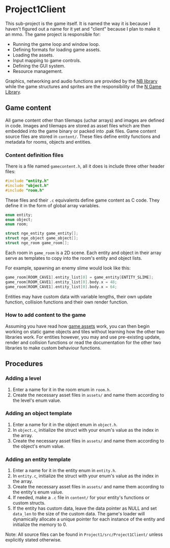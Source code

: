 # Project1Client

This sub-project is the game itself.
It is named the way it is because I haven't figured out a name for it yet
and "client" because I plan to make it an mmo.
The game project is responsible for:
- Running the game loop and window loop.
- Defining formats for loading game assets.
- Loading the assets.
- Input mapping to game controls.
- Defining the GUI system.
- Resource management.

Graphics, networking and audio functions are provided by
the [NB library](../NB/README.md) while the game structures and sprites are
the responsibility of the [N Game Library](../NGE/README.md).

## Game content

All game content other than tilemaps (uchar arrays) and images are
defined in code. Images and tilemaps are stored as asset files
which are then embedded into the game binary or packed into .pak files.
Game content source files are stored in `content/`. These files define
entity functions and metadata for rooms, objects and entities.

### Content definition files

There is a file named `gamecontent.h`, all it does
is include three other header files:

```c
#include "entity.h"
#include "object.h"
#include "room.h"
```

These files and their `.c` equivalents define
game content as C code. They define it in the form
of global array variables.

```c
enum entity;
enum object;
enum room;

struct nge_entity game_entity[];
struct nge_object game_object[];
struct nge_room game_room[];
```

Each room in `game_room` is a 2D scene.
Each entity and object in their array serve as templates
to copy into the room's entity and object lists.

For example, spawning an enemy slime would look like this:

```c
game_room[ROOM_CAVE1].entity_list[0] = game_entity[ENTITY_SLIME];
game_room[ROOM_CAVE1].entity_list[0].body.x = 48;
game_room[ROOM_CAVE1].entity_list[0].body.x = 64;
```

Entities may have custom data with variable lengths,
their own update function, collision functions
and their own render function.

### How to add content to the game

Assuming you have read how [game assets](/docs/project1client_assets.md) work,
you can then begin working on static game objects and tiles without
learning how the other two libraries work. For entities however,
you may  and use pre-existing update, render and collision functions
or read the documentation for the other two libraries to make
custom behaviour functions.

## Procedures

### Adding a level

1. Enter a name for it in the room enum in `room.h`.
2. Create the necessary asset files in `assets/` and
   name them according to the level's enum value.

### Adding an object template

1. Enter a name for it in the object enum in `object.h`.
2. In `object.c`, initialize the struct with your enum's value
   as the index in the array.
3. Create the necessary asset files in `assets/` and
   name them according to the object's enum value.

### Adding an entity template

1. Enter a name for it in the entity enum in `entity.h`.
2. In `entity.c`, initialize the struct with your enum's value
   as the index in the array.
3. Create the necessary asset files in `assets/` and
   name them according to the entity's enum value.
4. If needed, make a `.c` file in `content/` for your entity's
   functions or custom structs.
5. If the entity has custom data, leave the data pointer as NULL
   and set `data_len` to the size of the custom data. The game's
   loader will dynamically allocate a unique pointer for 
   each instance of the entity and initialize the memory to 0.

Note: All source files can be found in `Project1/src/Project1Client/` unless explicitly stated otherwise.
